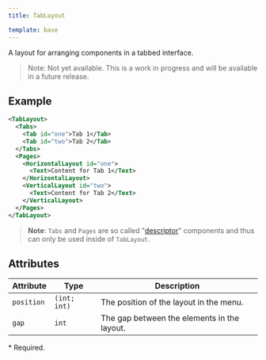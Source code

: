 ```yaml
---
title: TabLayout

template: base
---
```


A layout for arranging components in a tabbed interface.

> Note: Not yet available. This is a work in progress and will be available in a future release.

## Example

```xml
<TabLayout>
  <Tabs>
    <Tab id="one">Tab 1</Tab>
    <Tab id="two">Tab 2</Tab>
  </Tabs>
  <Pages>
    <HorizontalLayout id="one">
      <Text>Content for Tab 1</Text>
    </HorizontalLayout>
    <VerticalLayout id="two">
      <Text>Content for Tab 2</Text>
    </VerticalLayout>
  </Pages>
</TabLayout>
```

> **Note**: `Tabs` and `Pages` are so called "[descriptor](/ddg/components/#descriptor-components)" components and thus can only be used inside of `TabLayout`.

## Attributes

| Attribute | Type         | Description                                 |
|-----------|--------------|---------------------------------------------|
| `position`| `(int; int)` | The position of the layout in the menu.     |
| `gap`     | `int`        | The gap between the elements in the layout. |

\* Required.